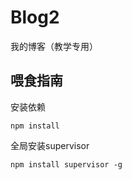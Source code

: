 # Blog2
我的博客（教学专用）

## 喂食指南
安装依赖
```
npm install
```
全局安装supervisor
```
npm install supervisor -g
```
